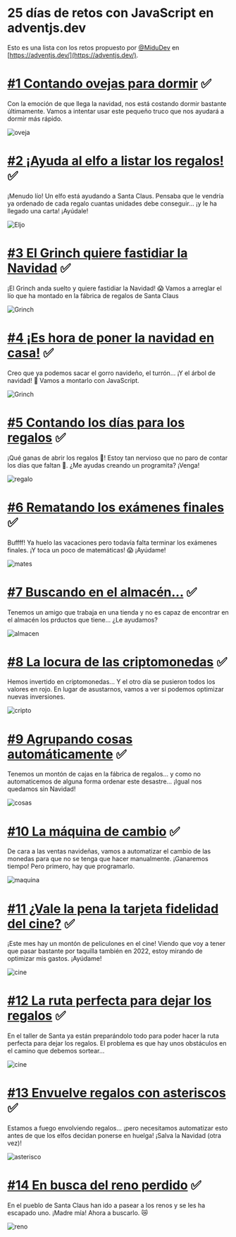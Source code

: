 # 25 días de retos con JavaScript en adventjs.dev

Esto es una lista con los retos propuesto por [@MiduDev](https://github.com/midudev "@MiduDev") en [https://adventjs.dev/](https://adventjs.dev/).

# [#1 Contando ovejas para dormir](01-ovejas/01-Ovejas.md) ✅

Con la emoción de que llega la navidad, nos está costando dormir bastante últimamente. Vamos a intentar usar este pequeño truco que nos ayudará a dormir más rápido.

![ oveja](https://imgur.com/ttDgd0rs.png)

# [#2 ¡Ayuda al elfo a listar los regalos!](02-elfo/02-elfo.md) ✅

¡Menudo lío! Un elfo está ayudando a Santa Claus. Pensaba que le vendría ya ordenado de cada regalo cuantas unidades debe conseguir... ¡y le ha llegado una carta! ¡Ayúdale!

![ Eljo](https://imgur.com/3X7GT7hs.png)

# [#3 El Grinch quiere fastidiar la Navidad](03-grinch/03-grinch.md) ✅

¡El Grinch anda suelto y quiere fastidiar la Navidad! 😱 Vamos a arreglar el lío que ha montado en la fábrica de regalos de Santa Claus

![ Grinch](https://i.imgur.com/tPD2Kvq.png)
# [#4 ¡Es hora de poner la navidad en casa!](04-arbol/04-arbol.md) ✅

Creo que ya podemos sacar el gorro navideño, el turrón... ¡Y el árbol de navidad! 🎄 Vamos a montarlo con JavaScript.

![ Grinch](https://i.imgur.com/77QADdo.png)

# [#5 Contando los días para los regalos](05-regalos/05-regalos.md) ✅

¡Qué ganas de abrir los regalos 🎁! Estoy tan nervioso que no paro de contar los días que faltan 🤣. ¿Me ayudas creando un programita? ¡Venga!

![ regalo](https://i.imgur.com/P9REe8t.png)

# [#6 Rematando los exámenes finales](06-mates/06-mates.md) ✅

Buffff! Ya huelo las vacaciones pero todavía falta terminar los exámenes finales. ¡Y toca un poco de matemáticas! 😱 ¡Ayúdame!

![ mates](https://i.imgur.com/ShiLmtD.png)

# [#7 Buscando en el almacén...](07-almacen/07-almacen.md) ✅

Tenemos un amigo que trabaja en una tienda y no es capaz de encontrar en el almacén los prductos que tiene... ¿Le ayudamos?

![ almacen](https://i.imgur.com/l3FzQT6.png)
# [#8 La locura de las criptomonedas](08-cripto/08-cripto.md) ✅

Hemos invertido en criptomonedas... Y el otro día se pusieron todos los valores en rojo. En lugar de asustarnos, vamos a ver si podemos optimizar nuevas inversiones.

![ cripto](https://i.imgur.com/MLeKlgf.png)
# [#9 Agrupando cosas automáticamente](09-cosas/09-cosas.md) ✅

Tenemos un montón de cajas en la fábrica de regalos... y como no automaticemos de alguna forma ordenar este desastre... ¡Igual nos quedamos sin Navidad!

![ cosas](https://i.imgur.com/QEXYNl8.png)
# [#10 La máquina de cambio](10-maquina/10-maquina.md) ✅

De cara a las ventas navideñas, vamos a automatizar el cambio de las monedas para que no se tenga que hacer manualmente. ¡Ganaremos tiempo! Pero primero, hay que programarlo.

![ maquina](https://i.imgur.com/phgDubx.png)
# [#11 ¿Vale la pena la tarjeta fidelidad del cine?](11-cine/11-cine.md) ✅

¡Este mes hay un montón de peliculones en el cine! Viendo que voy a tener que pasar bastante por taquilla también en 2022, estoy mirando de optimizar mis gastos. ¡Ayúdame!

![ cine](https://i.imgur.com/ySduSSt.png)

# [#12 La ruta perfecta para dejar los regalos](12-regalo/12-regalo.md) ✅
En el taller de Santa ya están preparándolo todo para poder hacer la ruta perfecta para dejar los regalos. El problema es que hay unos obstáculos en el camino que debemos sortear...

![ cine](https://i.imgur.com/rM9LusH.png)
# [#13 Envuelve regalos con asteriscos](13-asterisco/13-asterisco.md) ✅
Estamos a fuego envolviendo regalos... ¡pero necesitamos automatizar esto antes de que los elfos decidan ponerse en huelga! ¡Salva la Navidad (otra vez)!

![ asterisco](https://i.imgur.com/Y7uoP2a.png)
# [#14 En busca del reno perdido](14-reno/14-reno.md) ✅
En el pueblo de Santa Claus han ido a pasear a los renos y se les ha escapado uno. ¡Madre mía! Ahora a buscarlo. 😿

![ reno](https://i.imgur.com/Im78lBJ.png)


